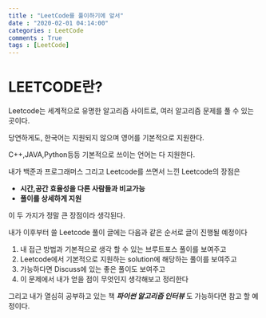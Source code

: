 ```yaml
---
title : "LeetCode를 풀이하기에 앞서"
date : "2020-02-01 04:14:00"
categories : LeetCode
comments : True
tags : [LeetCode]
---
```


# LEETCODE란?
Leetcode는 세계적으로 유명한 알고리즘 사이트로,  여러 알고리즘 문제를 풀 수 있는 곳이다.

당연하게도, 한국어는 지원되지 않으며 영어를 기본적으로 지원한다.

C++,JAVA,Python등등 기본적으로 쓰이는 언어는 다 지원한다.

내가 백준과 프로그래머스 그리고 Leetcode를 쓰면서 느낀 Leetcode의 장점은

- **시간,공간 효율성을 다른 사람들과 비교가능**
- **풀이를 상세하게 지원**

이 두 가지가 정말 큰 장점이라 생각된다. 

내가 이후부터 쓸 Leetcode 풀이 글에는 다음과 같은 순서로 글이 진행될 예정이다

 1. 내 접근 방법과 기본적으로 생각 할 수 있는 브루트포스 풀이를 보여주고 
 2. Leetcode에서 기본적으로 지원하는 solution에 해당하는 풀이를 보여주고
 3. 가능하다면 Discuss에 있는 좋은 풀이도 보여주고
 4. 이 문제에서 내가 얻을 점이 무엇인지 생각해보고 정리한다
 
그리고 내가 열심히 공부하고 있는 책 ***파이썬 알고리즘 인터뷰***  도 가능하다면 참고 할 예정이다.


